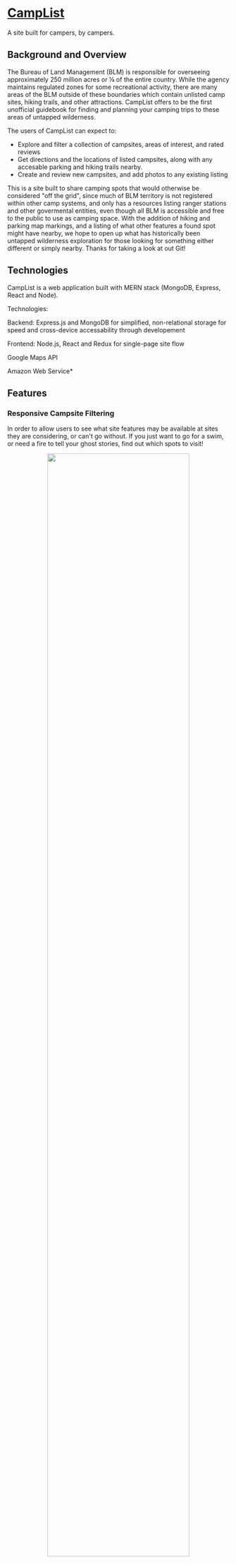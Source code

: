 # [CampList](http://camplist-mern.herokuapp.com/#/)
A site built for campers, by campers.


## Background and Overview

The Bureau of Land Management (BLM) is responsible for overseeing approximately 250 million acres or ⅛ of the entire country. While the agency maintains regulated zones for some recreational activity, there are many areas of the BLM outside of these boundaries which contain unlisted camp sites, hiking trails, and other attractions. CampList offers to be the first unofficial guidebook for finding and planning your camping trips to these areas of untapped wilderness.

The users of CampList can expect to:
* Explore and filter a collection of campsites, areas of interest, and rated reviews
* Get directions and the locations of listed campsites, along with any accesable parking and hiking trails nearby.
* Create and review new campsites, and add photos to any existing listing

This is a site built to share camping spots that would otherwise be considered "off the grid", since much of BLM territory is not registered within other camp systems, and only has a resources listing ranger stations and other govermental entities, even though all BLM is accessible and free to the public to use as camping space. With the addition of hiking and parking map markings, and a listing of what other features a found spot might have nearby, we hope to open up what has historically been untapped wilderness exploration for those looking for something either different or simply nearby. Thanks for taking a look at out Git!

## Technologies
CampList is a web application built with MERN stack (MongoDB, Express, React and Node).

Technologies:

Backend: Express.js and MongoDB for simplified, non-relational storage for speed and cross-device accessability through developement

Frontend: Node.js, React and Redux for single-page site flow

Google Maps API

Amazon Web Service*

## Features

### Responsive Campsite Filtering
In order to allow users to see what site features may be available at sites they are considering, or can't go without. If you just want to go for a swim, or need a fire to tell your ghost stories, find out which spots to visit!

<p align="center">
  <img src="gifs/campListFilter.gif" width="80%">
</p>   

```
handleCheck(attr) {
  let newItemCheck = []
  if (!this.state.itemChecked) {
    this.setState({ itemsChecked: [attr.name] })
  } else {
    for (let i = 0; i < this.state.itemChecked.length; i++) {
      newItemCheck[i] = this.state.itemChecked[i];
    }
    newItemCheck.push(attr.name);
    this.setState({
      itemChecked: newItemCheck
    })
  }
}

handleUncheck(attr) {
  let { itemChecked } = this.state;
  let newItemCheck = []
  for (let i = 0; i < itemChecked.length; i++) {
    newItemCheck[i] = itemChecked[i];
  }
  newItemCheck.splice(newItemCheck.indexOf(attr.name), 1)
  this.setState({
    itemChecked: newItemCheck
  })
}
```

### Review Campsites and Vote on Comments
We want to give users the option of adding their personal experience at a site (in addition to being able to add photos of their experience, and to vote on how helpful they consider other reviews.

<p align="center">
  <img src="gifs/campListComment.gif" width="80%" >
</p> 

```
handleUpvote(e) {
  e.preventDefault()

  const id = e.target.value
  const data = {id, user: this.props.currentUserId}

  let ans = this.props.reviews.filter(review => {
    return review._id === id
  })

  if (ans[0].downvotes.includes(this.props.currentUserId)) {
    this.props.addUpvote(data) && this.props.removeDownvote(data)
  }
  else if (ans[0].upvotes.includes(this.props.currentUserId)) {
    this.props.removeUpvote(data)
  } else {
    this.props.addUpvote(data);
  }
}
```

### Mark Locations of Nearby Features
Campers often want to do more outdoors than just camp! Once you're out there, it is often the highlight of the trip find a good hike, or to find a new fishing spot nearby; and we all need to know where to park.

<p align="center">
  <img src="gifs/campListCreate.gif" width="80%" >
</p>   

```
constructor(props) {
  super(props);
  this.state = {
    showingInfoWindow: false,
    activeMarker: {},
    selectedTag: {},
    currentPosition: { lat: null, lng: null }
  };
  this.onMarkerClick = this.onMarkerClick.bind(this);
  this.onClose = this.onClose.bind(this);
}

onMarkerClick = (props, marker, e) => {
  return this.setState({
    selectedTag: props,
    activeMarker: marker,
    showingInfoWindow: true
  });
};

onClose = props => {
  if (this.state.showingInfoWindow) {
    this.setState({
      showingInfoWindow: false,
      activeMarker: null
    });
  }
};
```

## Future Plans

*Integrate AWS to allow ease of use while maintaining minimized storage needs
